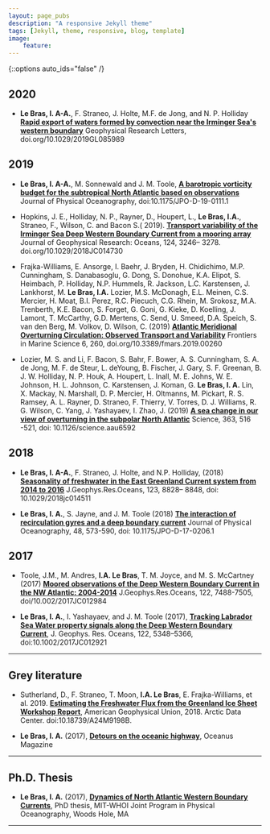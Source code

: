 ```yaml
---
layout: page_pubs
description: "A responsive Jekyll theme"
tags: [Jekyll, theme, responsive, blog, template]
image: 
    feature:
---
```


{::options auto_ids="false" /}


## 2020

* **Le Bras, I. A-A.**, F. Straneo, J. Holte, M.F. de Jong, and N. P. Holliday [**Rapid export of waters formed by convection near the Irminger Sea's western boundary**](doi.org/10.1029/2019GL085989) Geophysical Research Letters, doi.org/10.1029/2019GL085989

## 2019

* **Le Bras, I. A-A.**, M. Sonnewald and J. M. Toole, [**A barotropic vorticity budget for the subtropical North Atlantic based on observations**](https://journals.ametsoc.org/doi/abs/10.1175/JPO-D-19-0111.1) Journal of Physical Oceanography, doi:10.1175/JPO-D-19-0111.1

* Hopkins, J. E., Holliday, N. P., Rayner, D., Houpert, L., **Le Bras, I.A.**, Straneo, F.,  Wilson, C. and Bacon S.( 2019). [**Transport variability of the Irminger Sea Deep Western Boundary Current from a mooring array**](https://agupubs.onlinelibrary.wiley.com/doi/full/10.1029/2018JC014730) Journal of Geophysical Research: Oceans, 124, 3246– 3278. doi.org/10.1029/2018JC014730 

* Frajka-Williams, E. Ansorge, I. Baehr, J. Bryden, H. Chidichimo, M.P. Cunningham, S. Danabasoglu, G. Dong, S. Donohue, K.A. Elipot, S. Heimbach, P. Holliday, N.P. Hummels, R. Jackson, L.C. Karstensen, J. Lankhorst, M. **Le Bras, I.A.** Lozier, M.S. McDonagh, E.L. Meinen, C.S. Mercier, H. Moat, B.I. Perez, R.C. Piecuch, C.G. Rhein, M. Srokosz, M.A. Trenberth, K.E. Bacon, S. Forget, G. Goni, G. Kieke, D. Koelling, J. Lamont, T. McCarthy, G.D. Mertens, C. Send, U. Smeed, D.A. Speich, S. van den Berg, M. Volkov, D. Wilson, C. (2019) [**Atlantic Meridional Overturning Circulation: Observed Transport and Variability**](https://www.frontiersin.org/articles/10.3389/fmars.2019.00260/full?&utm_source=Email_to_authors_&utm_medium=Email&utm_content=T1_11.5e1_author&utm_campaign=Email_publication&field=&journalName=Frontiers_in_Marine_Science&id=436930) Frontiers in Marine Science 6, 260, doi.org/10.3389/fmars.2019.00260

* Lozier, M. S. and Li, F. Bacon, S. Bahr, F. Bower, A. S. Cunningham, S. A. de Jong, M. F. de Steur, L. deYoung, B. Fischer, J. Gary, S. F. Greenan, B. J. W. Holliday, N. P. Houk, A. Houpert, L. Inall, M. E. Johns, W. E. Johnson, H. L. Johnson, C. Karstensen, J. Koman, G. **Le Bras, I. A.** Lin, X. Mackay, N. Marshall, D. P. Mercier, H. Oltmanns, M. Pickart, R. S. Ramsey, A. L. Rayner, D. Straneo, F. Thierry, V. Torres, D. J. Williams, R. G. Wilson, C. Yang, J. Yashayaev, I. Zhao, J. (2019) [**A sea change in our view of overturning in the subpolar North Atlantic**](https://science.sciencemag.org/content/363/6426/516) Science, 363, 516 -521, doi: 10.1126/science.aau6592

## 2018

* **Le Bras, I. A-A.**, F. Straneo, J. Holte, and N.P. Holliday, (2018) [**Seasonality of freshwater in the East Greenland Current system from 2014 to 2016**](https://agupubs.onlinelibrary.wiley.com/doi/abs/10.1029/2018JC014511) J.Geophys.Res.Oceans, 123, 8828– 8848, doi: 10.1029/2018jc014511

* **Le Bras, I. A.**, S. Jayne, and J. M. Toole (2018) [**The interaction of recirculation gyres and a deep boundary current**](https://journals.ametsoc.org/doi/abs/10.1175/JPO-D-17-0206.1?journalCode=phoc) Journal of Physical Oceanography, 48, 573-590, doi: 10.1175/JPO-D-17-0206.1

## 2017

* Toole, J.M., M. Andres, **I.A. Le Bras**, T. M. Joyce, and M. S. McCartney (2017) [**Moored observations of the Deep Western Boundary Current in the NW Atlantic: 2004-2014**](http://onlinelibrary.wiley.com/doi/10.1002/2017JC012984/full) J.Geophys.Res.Oceans, 122, 7488-7505, doi/10.002/2017JC012984


* **Le Bras, I. A.**, I. Yashayaev, and J. M. Toole (2017), [**Tracking Labrador Sea Water property signals along the Deep Western Boundary Current**](http://onlinelibrary.wiley.com/doi/10.1002/2017JC012921/full), J. Geophys. Res. Oceans, 122, 5348–5366, doi:10.1002/2017JC012921

---

## Grey literature

* Sutherland, D., F. Straneo, T. Moon, **I.A. Le Bras**, E. Frajka-Williams, et al. 2019. [**Estimating the Freshwater Flux from the Greenland Ice Sheet Workshop Report**](doi:10.18739/A24M9198B), American Geophysical Union, 2018. Arctic Data Center. doi:10.18739/A24M9198B.

* **Le Bras, I. A.** (2017), [**Detours on the oceanic highway**](http://www.whoi.edu/oceanus/viewArticle.do?id=189349), Oceanus Magazine

---

## Ph.D. Thesis

* **Le Bras, I. A.** (2017), [**Dynamics of North Atlantic Western Boundary Currents**](https://dspace.mit.edu/handle/1721.1/109056), PhD thesis, MIT-WHOI Joint Program in Physical Oceanography, Woods Hole, MA

---


